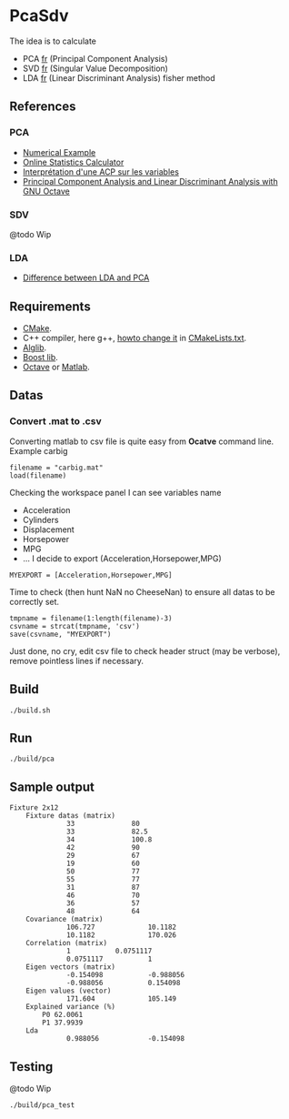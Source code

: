 # PcaSdv

The idea is to calculate 

* PCA [fr](https://fr.wikipedia.org/wiki/Analyse_en_composantes_principales) (Principal Component Analysis) 
* SVD [fr](https://fr.wikipedia.org/wiki/D%C3%A9composition_en_valeurs_singuli%C3%A8res) (Singular Value Decomposition) 
* LDA [fr](https://fr.wikipedia.org/wiki/Analyse_discriminante_lin%C3%A9aire) (Linear Discriminant Analysis) fisher method

## References

### PCA

 * [Numerical Example](https://www.itl.nist.gov/div898/handbook/pmc/section5/pmc552.htm)
 * [Online Statistics Calculator](https://datatab.net/statistics-calculator/factor-analysis)
 * [Interprétation d'une ACP sur les variables](http://www.jybaudot.fr/Analdonnees/acpvarres.html)
 * [Principal Component Analysis and Linear Discriminant Analysis with GNU Octave](https://www.bytefish.de/blog/pca_lda_with_gnu_octave.html)


### SDV
@todo Wip

### LDA

 * [Difference between LDA and PCA](https://sebastianraschka.com/faq/docs/lda-vs-pca.html)

## Requirements

* [CMake](https://cmake.org/). 
* C++ compiler, here g++, [howto change it](https://stackoverflow.com/questions/45933732/how-to-specify-a-compiler-in-cmake) in [CMakeLists.txt](CMakeLists.txt). 
* [Alglib](https://www.alglib.net). 
* [Boost lib](https://www.boost.org/). 
* [Octave](https://www.gnu.org/software/octave/) or [Matlab](https://mathworks.com/products/matlab.html).


## Datas

### Convert .mat to .csv
Converting matlab to csv file is quite easy from **Ocatve** command line.  
Example carbig  
```
filename = "carbig.mat"
load(filename)
```
Checking the workspace panel I can see variables name
* Acceleration
* Cylinders
* Displacement
* Horsepower
* MPG
* ...
I decide to export (Acceleration,Horsepower,MPG)
```
MYEXPORT = [Acceleration,Horsepower,MPG]
```
Time to check (then hunt NaN no CheeseNan) to ensure all datas to be correctly set.
```
tmpname = filename(1:length(filename)-3)
csvname = strcat(tmpname, 'csv')
save(csvname, "MYEXPORT")
```
Just done, no cry, edit csv file to check header struct (may be verbose), remove pointless lines if necessary.

## Build

```
./build.sh
```

## Run

```
./build/pca
```

## Sample output
```
Fixture 2x12
	Fixture datas (matrix)
	          33	          80
	          33	          82.5
	          34	          100.8
	          42	          90
	          29	          67
	          19	          60
	          50	          77
	          55	          77
	          31	          87
	          46	          70
	          36	          57
	          48	          64
	Covariance (matrix)
	          106.727	          10.1182
	          10.1182	          170.026
	Correlation (matrix)
	          1	          0.0751117
	          0.0751117	          1
	Eigen vectors (matrix)
	          -0.154098	          -0.988056
	          -0.988056	          0.154098
	Eigen values (vector)
	          171.604	          105.149
	Explained variance (%)
		P0 62.0061
		P1 37.9939
	Lda
	          0.988056	          -0.154098

```
## Testing

@todo Wip

```
./build/pca_test
```
